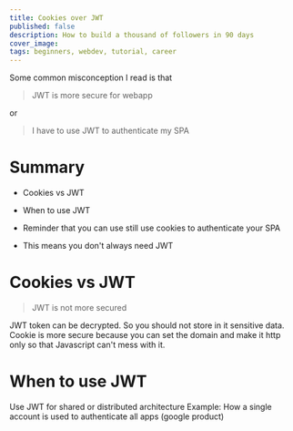 ```yaml
---
title: Cookies over JWT
published: false
description: How to build a thousand of followers in 90 days
cover_image: 
tags: beginners, webdev, tutorial, career
---
```

Some common misconception I read is that 
> JWT is more secure for webapp

or
> I have to use JWT to authenticate my SPA 
# Summary
- Cookies vs JWT
- When to use JWT

- Reminder that you can use still use cookies to authenticate your SPA
- This means you don't always need JWT


# Cookies vs JWT
> JWT is not more secured

JWT token can be decrypted. So you should not store in it sensitive data.
Cookie is more secure because you can set the domain and make it http only so that Javascript can't mess with it.

# When to use JWT
Use JWT for shared or distributed architecture
Example: How a single account is used to authenticate all apps (google product)
